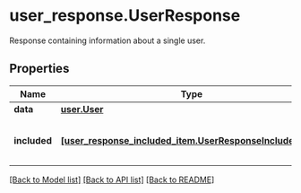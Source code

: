 # user_response.UserResponse

Response containing information about a single user.
## Properties
Name | Type | Description | Notes
------------ | ------------- | ------------- | -------------
**data** | [**user.User**](User.md) |  | [optional] 
**included** | [**[user_response_included_item.UserResponseIncludedItem]**](UserResponseIncludedItem.md) | Array of objects related to the user. | [optional] 

[[Back to Model list]](../README.md#documentation-for-models) [[Back to API list]](../README.md#documentation-for-api-endpoints) [[Back to README]](../README.md)


